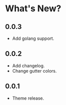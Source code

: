 # What's New?

## 0.0.3

- Add golang support.

## 0.0.2

- Add changelog.
- Change gutter colors.

## 0.0.1

- Theme release.
